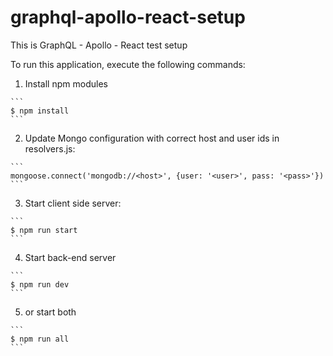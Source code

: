 # graphql-apollo-react-setup

This is GraphQL - Apollo - React test setup

To run this application, execute the following commands:

  1. Install npm modules

    ```
    $ npm install
    ```

  2. Update Mongo configuration with correct host and user ids in resolvers.js:

    ```
    mongoose.connect('mongodb://<host>', {user: '<user>', pass: '<pass>'})
    ```

  3. Start client side server:

    ```
    $ npm run start
    ```

  4. Start back-end server

    ```
    $ npm run dev
    ```

  5. or start both

    ```
    $ npm run all
    ```
